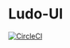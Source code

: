 # Ludo-UI
[![CircleCI](https://circleci.com/gh/cksharma11/Ludo-UI.svg?style=svg&circle-token=43c889893880b5dda4bfcc589f862160179f8f51)](https://circleci.com/gh/cksharma11/Ludo-UI)
